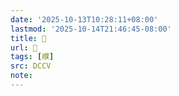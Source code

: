```yaml
---
date: '2025-10-13T10:28:11+08:00'
lastmod: '2025-10-14T21:46:45-08:00'
title: 􃊁
url: 􃊁
tags: [纀]
src: DCCV
note:
---
```

